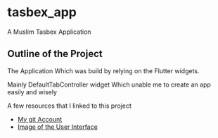 # tasbex_app

A Muslim Tasbex Application

## Outline of the Project

The Application Which was build by relying on the Flutter widgets.

Mainly DefaultTabController widget Which unable me to create an app easily and wisely

A few resources that I linked to this project

- [My git Account](https://github.com/IslamShamurov)
- [Image of the User Interface](assets/images/imageN1.jpg)



